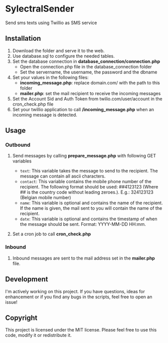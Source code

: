 # SylectralSender
Send sms texts using Twillio as SMS service

## Installation
1. Download the folder and serve it to the web.
2. Use database.sql to configure the needed tables.
3. Set the database connection in **database_connection/connection.php**
   * Open the connection.php file in the database_connection folder
   * Set the servername, the username, the password and the dbname
4. Set your values in the following files:
   * **incoming_message.php**: replace domain.com/ with the path to this folder
   * **mailer.php**: set the mail recipient to receive the incoming messages
5. Set the Account Sid and Auth Token from twilio.com/user/account in the cron_check.php file
6. Set your twillio application to call **/incoming_message.php** when an incoming message is detected.


## Usage
### Outbound
1. Send messages by calling **prepare_message.php** with following GET variables
   * `text`: This variable takes the message to send to the recipient. The message can contain all ascii characters.
   * `contact`: This variable contains the mobile phone number of the recipient. The following format should be used: ##4123123 (Where ## is the country code without leading zeroes.). E.g.: 324123123 (Belgian mobile number)
   * `name`: This variable is optional and contains the name of the recipient. If the name is given, the mail sent to you will contain the name of the recipient.
   * `date`: This variable is optional and contains the timestamp of when the message should be sent. Format: YYYY-MM-DD HH:mm.

2. Set a cron job to call **cron_check.php**

### Inbound
1. Inbound messages are sent to the mail address set in the **mailer.php** file.

## Development
I'm actively working on this project. If you have questions, ideas for enhancement or if you find any bugs in the scripts, feel free to open an issue!

## Copyright
This project is licensed under the MIT license. Please feel free to use this code, modify it or redistribute it. 
